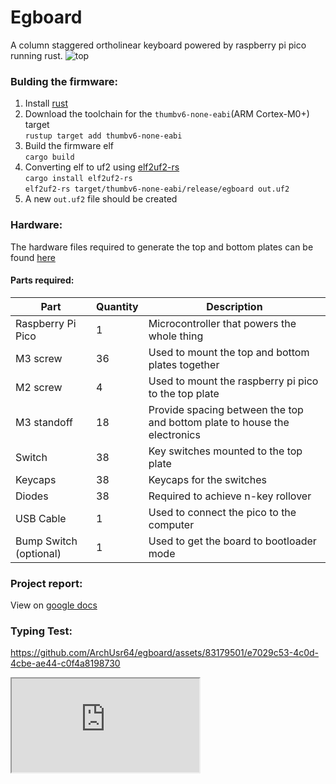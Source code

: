 # Egboard

A column staggered ortholinear keyboard powered by raspberry pi pico running rust.
![top](https://github.com/ArchUsr64/egboard/assets/83179501/86e5122f-7d14-4ca2-91a6-49251adbade7)

### Bulding the firmware:
1. Install [rust](https://rust-lang.org)
2. Download the toolchain for the `thumbv6-none-eabi`(ARM Cortex-M0+) target\
   `rustup target add thumbv6-none-eabi`
3. Build the firmware elf\
   `cargo build`
4. Converting elf to uf2 using [elf2uf2-rs](https://github.com/JoNil/elf2uf2-rs)\
   `cargo install elf2uf2-rs`\
   `elf2uf2-rs target/thumbv6-none-eabi/release/egboard out.uf2`
5. A new `out.uf2` file should be created
   
### Hardware:

The hardware files required to generate the top and bottom plates can be found [here](https://github.com/ArchUsr64/egboard/tree/main/files/hardware)

#### Parts required:
| Part | Quantity | Description |
|  -   |    -     |  -  |
| Raspberry Pi Pico | 1 | Microcontroller that powers the whole thing |
| M3 screw | 36 | Used to mount the top and bottom plates together |
| M2 screw | 4 | Used to mount the raspberry pi pico to the top plate |
| M3 standoff | 18 | Provide spacing between the top and bottom plate to house the electronics |
| Switch | 38 | Key switches mounted to the top plate |
| Keycaps | 38 | Keycaps for the switches |
| Diodes | 38 | Required to achieve n-key rollover |
| USB Cable | 1 | Used to connect the pico to the computer |
| Bump Switch (optional) | 1 | Used to get the board to bootloader mode |

### Project report:
View on [google docs](https://docs.google.com/document/d/e/2PACX-1vQndY82YCXaxrvmDw9xcZhzOaJTsP58XWRm1BeVet43TQnjNqOJDFl5XpR4vhXsUciPnCYtNsxyYR8w/pub)

### Typing Test:


https://github.com/ArchUsr64/egboard/assets/83179501/e7029c53-4c0d-4cbe-ae44-c0f4a8198730

<iframe src="https://docs.google.com/document/d/e/2PACX-1vQndY82YCXaxrvmDw9xcZhzOaJTsP58XWRm1BeVet43TQnjNqOJDFl5XpR4vhXsUciPnCYtNsxyYR8w/pub?embedded=true"></iframe>
